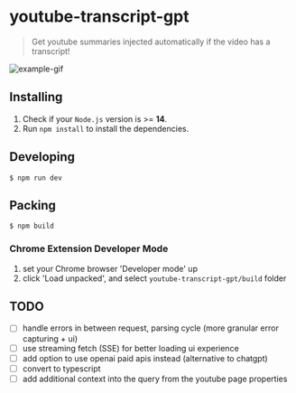 # youtube-transcript-gpt

> Get youtube summaries injected automatically if the video has a transcript!

![example-gif](./example.gif)

## Installing

1. Check if your `Node.js` version is >= **14**.
2. Run `npm install` to install the dependencies.

## Developing

```shell
$ npm run dev
```
## Packing
```shell
$ npm build
```

### Chrome Extension Developer Mode

1. set your Chrome browser 'Developer mode' up
2. click 'Load unpacked', and select `youtube-transcript-gpt/build` folder

## TODO
- [ ] handle errors in between request, parsing cycle (more granular error capturing + ui)
- [ ] use streaming fetch (SSE) for better loading ui experience
- [ ] add option to use openai paid apis instead (alternative to chatgpt)
- [ ] convert to typescript
- [ ] add additional context into the query from the youtube page properties
